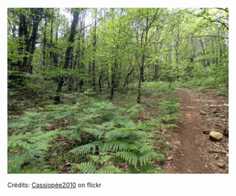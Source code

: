 ![Estéban](/images/2022-11-11.jpg)

Crédits: [Cassiopée2010](https://www.flickr.com/people/cmoi30/) on flickr